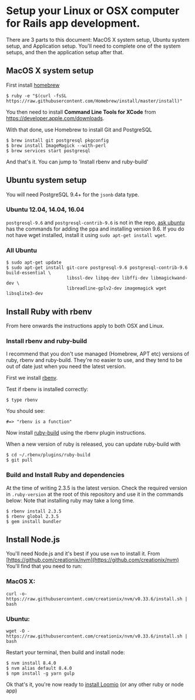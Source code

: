 # Setup your Linux or OSX computer for Rails app development.

There are 3 parts to this document: MacOS X system setup, Ubuntu system setup, and Application setup. You'll need to complete one of the system setups, and then the application setup after that.

## MacOS X system setup

First install [homebrew](http://brew.sh)

```
$ ruby -e "$(curl -fsSL https://raw.githubusercontent.com/Homebrew/install/master/install)"
```

You then need to install __Command Line Tools for XCode__ from https://developer.apple.com/downloads.

With that done, use Homebrew to install Git and PostgreSQL

```
$ brew install git postgresql pkgconfig
$ brew install ImageMagick --with-perl
$ brew services start postgresql
```

And that's it. You can jump to 'Install rbenv and ruby-build'

## Ubuntu system setup

You will need PostgreSQL 9.4+ for the `jsonb` data type.

### Ubuntu 12.04, 14.04, 16.04

```postgresql-9.6``` and ```postgresql-contrib-9.6``` is not in the repo, [ask ubuntu](https://askubuntu.com/questions/831292/how-do-i-install-postgresql-9-6-on-any-ubuntu-version) has the commands for adding the ppa and installing version 9.6.
If you do not have wget installed, install it using ```sudo apt-get install wget```.

### All Ubuntu

```
$ sudo apt-get update
$ sudo apt-get install git-core postgresql-9.6 postgresql-contrib-9.6 build-essential \
                       libssl-dev libpq-dev libffi-dev libmagickwand-dev \
                       libreadline-gplv2-dev imagemagick wget libsqlite3-dev
```

## Install Ruby with rbenv

From here onwards the instructions apply to both OSX and Linux.

### Install rbenv and ruby-build

I recommend that you don't use managed (Homebrew, APT etc) versions of ruby, rbenv and ruby-build. They're no easier to use, and they tend to be out of date just when you need the latest version.

First we install [rbenv](https://github.com/sstephenson/rbenv#installation).

Test if rbenv is installed correctly:
```
$ type rbenv
```

You should see:
```
#=> "rbenv is a function"
```

Now install [ruby-build](https://github.com/sstephenson/ruby-build#readme) using the rbenv plugin instructions.

When a new version of ruby is released, you can update ruby-build with
```
$ cd ~/.rbenv/plugins/ruby-build
$ git pull
```

### Build and Install Ruby and dependencies

At the time of writing 2.3.5 is the latest version. Check the required version in ```.ruby-version``` at the root of this repository and use it in the commands below:
Note that installing ruby may take a long time.
```
$ rbenv install 2.3.5
$ rbenv global 2.3.5
$ gem install bundler
```

## Install Node.js

You'll need Node.js and it's best if you use `nvm` to install it. From [https://github.com/creationix/nvm](https://github.com/creationix/nvm) You'll find that you need to run:

### MacOS X:
```
curl -o- https://raw.githubusercontent.com/creationix/nvm/v0.33.6/install.sh | bash
```

### Ubuntu:
```
wget -O - https://raw.githubusercontent.com/creationix/nvm/v0.33.6/install.sh | bash
```

Restart your terminal, then build and install node:

```
$ nvm install 8.4.0
$ nvm alias default 8.4.0
$ npm install -g yarn gulp
```

Ok that's it, you're now ready to [install Loomio](quickstart.md) (or any other ruby or node app)
